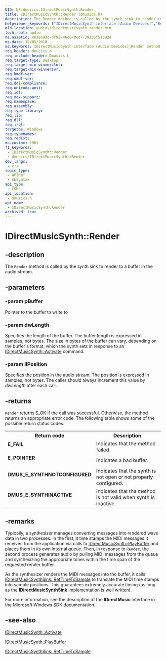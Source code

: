 ```yaml
---
UID: NF:dmusics.IDirectMusicSynth.Render
title: IDirectMusicSynth::Render (dmusics.h)
description: The Render method is called by the synth sink to render to a buffer in the audio stream.
helpviewer_keywords: ["IDirectMusicSynth interface [Audio Devices]","Render method","IDirectMusicSynth.Render","IDirectMusicSynth::Render","Render","Render method [Audio Devices]","Render method [Audio Devices]","IDirectMusicSynth interface","audio.idirectmusicsynth_render","audmp-routines_fd2bebe8-7170-4222-b465-b1a9799abf8e.xml","dmusics/IDirectMusicSynth::Render"]
old-location: audio\idirectmusicsynth_render.htm
tech.root: audio
ms.assetid: c0aea93c-df92-46e6-9cd7-38235f513924
ms.date: 12/05/2018
ms.keywords: IDirectMusicSynth interface [Audio Devices],Render method, IDirectMusicSynth.Render, IDirectMusicSynth::Render, Render, Render method [Audio Devices], Render method [Audio Devices],IDirectMusicSynth interface, audio.idirectmusicsynth_render, audmp-routines_fd2bebe8-7170-4222-b465-b1a9799abf8e.xml, dmusics/IDirectMusicSynth::Render
req.header: dmusics.h
req.include-header: Dmusics.h
req.target-type: Desktop
req.target-min-winverclnt: 
req.target-min-winversvr: 
req.kmdf-ver: 
req.umdf-ver: 
req.ddi-compliance: 
req.unicode-ansi: 
req.idl: 
req.max-support: 
req.namespace: 
req.assembly: 
req.type-library: 
req.lib: 
req.dll: 
req.irql: 
targetos: Windows
req.typenames: 
req.redist: 
ms.custom: 19H1
f1_keywords:
 - IDirectMusicSynth::Render
 - dmusics/IDirectMusicSynth::Render
dev_langs:
 - c++
topic_type:
 - APIRef
 - kbSyntax
api_type:
 - COM
api_location:
 - dmusics.h
api_name:
 - IDirectMusicSynth.Render
archived: true
---
```


# IDirectMusicSynth::Render


## -description

The <code>Render</code> method is called by the synth sink to render to a buffer in the audio stream.

## -parameters

### -param pBuffer

Pointer to the buffer to write to

### -param dwLength

Specifies the length of the buffer. The buffer length is expressed in samples, not bytes. The size in bytes of the buffer can vary, depending on the buffer's format, which the synth sets in response to an <a href="/windows/desktop/api/dmusics/nf-dmusics-idirectmusicsynth-activate">IDirectMusicSynth::Activate</a> command.

### -param llPosition

Specifies the position in the audio stream. The position is expressed in samples, not bytes. The caller should always increment this value by <i>dwLength</i> after each call.

## -returns

<code>Render</code> returns S_OK if the call was successful. Otherwise, the method returns an appropriate error code. The following table shows some of the possible return status codes.

<table>
<tr>
<th>Return code</th>
<th>Description</th>
</tr>
<tr>
<td width="40%">
<dl>
<dt><b>E_FAIL</b></dt>
</dl>
</td>
<td width="60%">
Indicates that the method failed.

</td>
</tr>
<tr>
<td width="40%">
<dl>
<dt><b>E_POINTER</b></dt>
</dl>
</td>
<td width="60%">
Indicates a bad buffer.

</td>
</tr>
<tr>
<td width="40%">
<dl>
<dt><b>DMUS_E_SYNTHNOTCONFIGURED</b></dt>
</dl>
</td>
<td width="60%">
Indicates that the synth is not open or not properly configured.

</td>
</tr>
<tr>
<td width="40%">
<dl>
<dt><b>DMUS_E_SYNTHINACTIVE</b></dt>
</dl>
</td>
<td width="60%">
Indicates that the method is not valid when synth is inactive.

</td>
</tr>
</table>

## -remarks

Typically, a synthesizer manages converting messages into rendered wave data in two processes. In the first, it time stamps the MIDI messages it receives from the application via calls to <a href="/windows/desktop/api/dmusics/nf-dmusics-idirectmusicsynth-playbuffer">IDirectMusicSynth::PlayBuffer</a> and places them in its own internal queue. Then, in response to <code>Render</code>, the second process generates audio by pulling MIDI messages from the queue and synthesizing the appropriate tones within the time span of the requested render buffer.

As the synthesizer renders the MIDI messages into the buffer, it calls <a href="/windows/desktop/api/dmusics/nf-dmusics-idirectmusicsynthsink-reftimetosample">IDirectMusicSynthSink::RefTimeToSample</a> to translate the MIDI time stamps into sample positions. This guarantees extremely accurate timing (as long as the <b>IDirectMusicSynthSink</b> implementation is well written).

For more information, see the description of the <b>IDirectMusic</b> interface in the Microsoft Windows SDK documentation.

## -see-also

<a href="/windows/desktop/api/dmusics/nf-dmusics-idirectmusicsynth-activate">IDirectMusicSynth::Activate</a>



<a href="/windows/desktop/api/dmusics/nf-dmusics-idirectmusicsynth-playbuffer">IDirectMusicSynth::PlayBuffer</a>



<a href="/windows/desktop/api/dmusics/nf-dmusics-idirectmusicsynthsink-reftimetosample">IDirectMusicSynthSink::RefTimeToSample</a>
